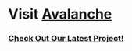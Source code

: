 # Visit [Avalanche](https://avalanche.cubicstudios.xyz/)
### **[Check Out Our Latest Project!](https://cubiccommunity.github.io/WebLPS/lps-project/)**